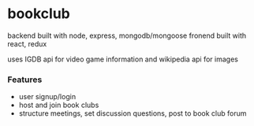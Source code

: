 # bookclub

backend built with node, express, mongodb/mongoose
fronend built with react, redux

uses IGDB api for video game information and wikipedia api for images

### Features
  - user signup/login
  - host and join book clubs
  - structure meetings, set discussion questions, post to book club forum


